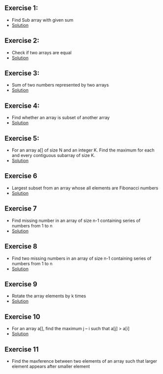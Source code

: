 ## Exercise 1:
* Find Sub array with given sum
* [Solution](https://github.com/Subathra19/Data-Structures-and-Algorithms/blob/main/Exercises/Array/Exercise1.c)
## Exercise 2:
* Check  if two arrays are equal
* [Solution](https://github.com/Subathra19/Data-Structures-and-Algorithms/blob/main/Exercises/Array/Exercise2.c)
## Exercise 3:
* Sum of two numbers represented by two arrays
* [Solution](https://github.com/Subathra19/Data-Structures-and-Algorithms/blob/main/Exercises/Array/Exercise3.c)
## Exercise 4:
* Find whether an array is subset of another array 
* [Solution](https://github.com/Subathra19/Data-Structures-and-Algorithms/blob/main/Exercises/Array/Exercise4.c)
## Exercise 5:
* For an array a[] of size N and an integer K. Find the maximum for each and every contiguous subarray of size K.
* [Solution](https://github.com/Subathra19/Data-Structures-and-Algorithms/blob/main/Exercises/Array/Exercise5.c)	
## Exercise 6
* Largest subset from an array whose all elements are Fibonacci numbers
* [Solution](https://github.com/Subathra19/Data-Structures-and-Algorithms/blob/main/Exercises/Array/Exercise6.c)
## Exercise 7
* Find missing number in an array of size n-1 containing series of numbers from 1 to n
* [Solution](https://github.com/Subathra19/Data-Structures-and-Algorithms/blob/main/Exercises/Array/Exercise7.c)
## Exercise 8
* Find two missing numbers in an array of size n-1 containing series of numbers from 1 to n
* [Solution](https://github.com/Subathra19/Data-Structures-and-Algorithms/blob/main/Exercises/Array/Exercise8.c)
## Exercise 9
* Rotate the array elements by k times
* [Solution](https://github.com/Subathra19/Data-Structures-and-Algorithms/blob/main/Exercises/Array/Exercise9.c)
## Exercise 10
* For an array a[], find the maximum j – i such that a[j] > a[i]
* [Solution](https://github.com/Subathra19/Data-Structures-and-Algorithms/blob/main/Exercises/Array/Exercise10.c)
## Exercise 11
* Find the maxference between two elements of an array such that larger element appears after smaller element
